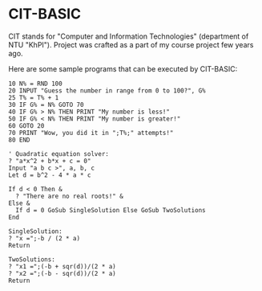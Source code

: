 # CIT-BASIC

CIT stands for "Computer and Information Technologies" (department of NTU "KhPI").
Project was crafted as a part of my course project few years ago.

Here are some sample programs that can be executed by CIT-BASIC:

```basic
10 N% = RND 100
20 INPUT "Guess the number in range from 0 to 100?", G%
25 T% = T% + 1
30 IF G% = N% GOTO 70
40 IF G% > N% THEN PRINT "My number is less!"
50 IF G% < N% THEN PRINT "My number is greater!"
60 GOTO 20
70 PRINT "Wow, you did it in ";T%;" attempts!"
80 END
```

```basic
' Quadratic equation solver:
? "a*x^2 + b*x + c = 0"
Input "a b c >", a, b, c
Let d = b^2 - 4 * a * c

If d < 0 Then &
  ? "There are no real roots!" &
Else &
  If d = 0 GoSub SingleSolution Else GoSub TwoSolutions
End

SingleSolution:
? "x =";-b / (2 * a)
Return

TwoSolutions:
? "x1 =";(-b + sqr(d))/(2 * a)
? "x2 =";(-b - sqr(d))/(2 * a) 
Return
```
